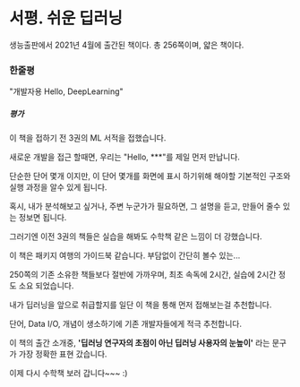 # 서평. 쉬운 딥러닝

생능출판에서 2021년 4월에 출간된 책이다. 총 256쪽이며, 얇은 책이다.

[상세 정보]: http://www.yes24.com/Product/Goods/99552196	"미리보기"



### 한줄평

"개발자용 Hello, DeepLearning"



##### 평가

이 책을 접하기 전 3권의 ML 서적을 접했습니다.

새로운 개발을 접근 할때면, 우리는 "Hello, ***"를 제일 먼저 만납니다.

단순한 단어 몇개 이지만, 이 단어 몇개를 화면에 표시 하기위해 해야할 기본적인 구조와 실행 과정을 알수 있게 됩니다. 

혹시, 내가 분석해보고 싶거나, 주변  누군가가 필요하면, 그 설명을 듣고, 만들어 줄수 있는 정보면 됩니다.

그러기엔 이전 3권의 책들은 실습을 해봐도 수학책 같은 느낌이 더 강했습니다. 

이 책은 패키지 여행의 가이드북 같습니다. 부담없이 간단히 볼수 있는...

250쪽의 기존 소유한 책들보다 절반에 가까우며, 최초 속독에 2시간, 실습에 2시간 정도 소요 되었습니다.

내가 딥러닝을 앞으로 취급할지를 일단 이 책을 통해 먼저 접해보는걸 추천합니다. 

단어, Data I/O, 개념이 생소하기에 기존 개발자들에게 적극 추천합니다.

이 책의 출간 소개중, **'딥러닝 연구자의 초점이 아닌 딥러닝 사용자의 눈높이'** 라는 문구가 가장 정확한 표현 갔습니다.

이제 다시 수학책 보러 갑니다~~~  :)